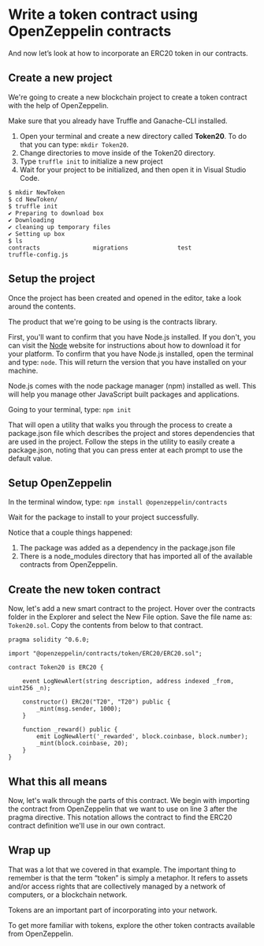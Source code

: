 # Write a token contract using OpenZeppelin contracts

And now let’s look at how to incorporate an ERC20 token in our contracts.

## Create a new project

We're going to create a new blockchain project to create a token contract with the help of OpenZeppelin.

Make sure that you already have Truffle and Ganache-CLI installed.

1. Open your terminal and create a new directory called **Token20**. To do that you can type: `mkdir Token20`.
1. Change directories to move inside of the Token20 directory.
1. Type `truffle init` to initialize a new project
1. Wait for your project to be initialized, and then open it in Visual Studio Code.

```output
$ mkdir NewToken
$ cd NewToken/
$ truffle init
✔ Preparing to download box
✔ Downloading
✔ cleaning up temporary files
✔ Setting up box
$ ls
contracts               migrations              test                    truffle-config.js
```

## Setup the project

Once the project has been created and opened in the editor, take a look around the contents.

The product that we're going to be using is the contracts library.

First, you'll want to confirm that you have Node.js installed. If you don't, you can visit the [Node](https://nodejs.org/) website for instructions about how to download it for your platform. To confirm that you have Node.js installed, open the terminal and type: `node`. This will return the version that you have installed on your machine.

Node.js comes with the node package manager (npm) installed as well. This will help you manage other JavaScript built packages and applications.

Going to your terminal, type:
`npm init`

That will open a utility that walks you through the process to create a package.json file which describes the project and stores dependencies that are used in the project. Follow the steps in the utility to easily create a package.json, noting that you can press enter at each prompt to use the default value.

## Setup OpenZeppelin

In the terminal window, type:
`npm install @openzeppelin/contracts`

Wait for the package to install to your project successfully.

Notice that a couple things happened:

1. The package was added as a dependency in the package.json file
1. There is a node_modules directory that has imported all of the available contracts from OpenZeppelin.

## Create the new token contract

Now, let's add a new smart contract to the project. Hover over the contracts folder in the Explorer and select the New File option. Save the file name as: `Token20.sol`. Copy the contents from below to that contract.

```solidity
pragma solidity ^0.6.0;

import "@openzeppelin/contracts/token/ERC20/ERC20.sol";

contract Token20 is ERC20 {

    event LogNewAlert(string description, address indexed _from, uint256 _n);

    constructor() ERC20("T20", "T20") public {
        _mint(msg.sender, 1000);
    }

    function _reward() public {
        emit LogNewAlert('_rewarded', block.coinbase, block.number);
        _mint(block.coinbase, 20);
    }
}
```

## What this all means

Now, let's walk through the parts of this contract. We begin with importing the contract from OpenZeppelin that we want to use on line 3 after the pragma directive. This notation allows the contract to find the ERC20 contract definition we'll use in our own contract.

## Wrap up

That was a lot that we covered in that example. The important thing to remember is that the term “token” is simply a metaphor. It refers to assets and/or access rights that are collectively managed by a network of computers, or a blockchain network.

Tokens are an important part of incorporating into your network.

To get more familiar with tokens, explore the other token contracts available from OpenZeppelin.
